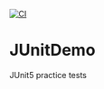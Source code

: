 [![CI](https://github.com/DGarcia1515/JUnitDemo/actions/workflows/CIWorkflow.yml/badge.svg)](https://github.com/DGarcia1515/JUnitDemo/actions/workflows/CIWorkflow.yml)

# JUnitDemo

JUnit5 practice tests
